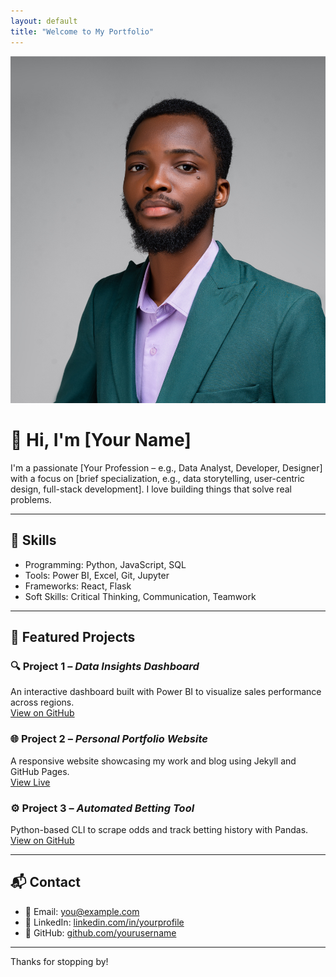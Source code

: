 ```yaml
---
layout: default
title: "Welcome to My Portfolio"
---
```


<img src="/assets/img/profile.png" alt="My Photo" class="float-right" />

# 👋 Hi, I'm [Your Name]

I'm a passionate [Your Profession – e.g., Data Analyst, Developer, Designer] with a focus on [brief specialization, e.g., data storytelling, user-centric design, full-stack development]. I love building things that solve real problems.

---

## 🧠 Skills

- Programming: Python, JavaScript, SQL
- Tools: Power BI, Excel, Git, Jupyter
- Frameworks: React, Flask
- Soft Skills: Critical Thinking, Communication, Teamwork

---

## 📁 Featured Projects

### 🔍 Project 1 – *Data Insights Dashboard*
An interactive dashboard built with Power BI to visualize sales performance across regions.  
[View on GitHub](https://github.com/yourusername/project1)

### 🌐 Project 2 – *Personal Portfolio Website*
A responsive website showcasing my work and blog using Jekyll and GitHub Pages.  
[View Live](https://yourusername.github.io)

### ⚙️ Project 3 – *Automated Betting Tool*
Python-based CLI to scrape odds and track betting history with Pandas.  
[View on GitHub](https://github.com/yourusername/project3)

---

## 📬 Contact

- 📧 Email: [you@example.com](mailto:you@example.com)
- 💼 LinkedIn: [linkedin.com/in/yourprofile](https://linkedin.com/in/yourprofile)
- 🐙 GitHub: [github.com/yourusername](https://github.com/yourusername)

---

Thanks for stopping by!

